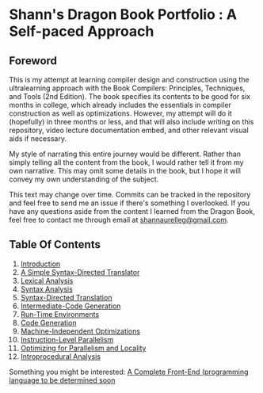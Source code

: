 # Shann's Dragon Book Portfolio : A Self-paced Approach

## Foreword

This is my attempt at learning compiler design and construction 
using the ultralearning approach with the Book Compilers: Principles,
Techniques, and Tools (2nd Edition). The book specifies its contents 
to be good for six months in college, which already includes the essentials 
in compiler construction as well as optimizations. However, my attempt will 
do it (hopefully) in three months or less, and that will also include 
writing on this repository, video lecture documentation embed, and other 
relevant visual aids if necessary.

My style of narrating this entire journey would be different. Rather than
simply telling all the content from the book, I would rather tell it 
from my own narrative. This may omit some details in the book, but I hope
it will convey my own understanding of the subject.

This text may change over time. Commits can be tracked in the repository
and feel free to send me an issue if there's something I overlooked. If you
have any questions aside from the content I learned from the Dragon Book, 
feel free to contact me through email at shannaurelleg@gmail.com.

## Table Of Contents

1. [Introduction](https://github.com/shannaurelle/shann-dragon-book-portfolio/blob/master/Chapter1.md)
2. [A Simple Syntax-Directed Translator]()
3. [Lexical Analysis]()
4. [Syntax Analysis]()
5. [Syntax-Directed Translation]()
6. [Intermediate-Code Generation]()
7. [Run-Time Environments]()
8. [Code Generation]()
9. [Machine-Independent Optimizations]()
10. [Instruction-Level Parallelism]()
11. [Optimizing for Parallelism and Locality]()
12. [Introprocedural Analysis]()

Something you might be interested:
[A Complete Front-End (programming language to be determined soon]()

